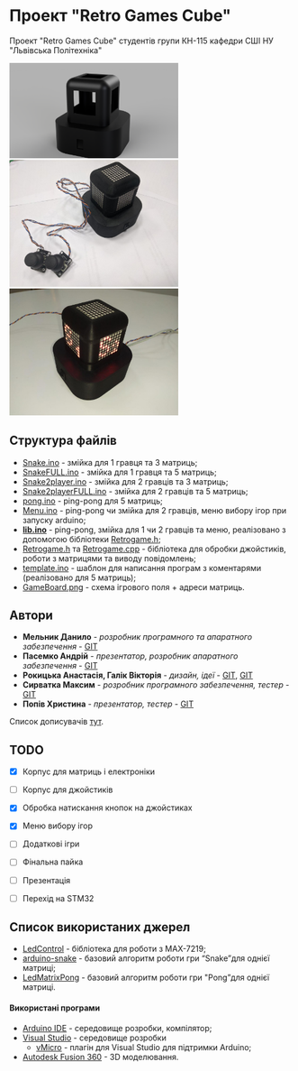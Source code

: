 # Проект "Retro Games Cube"

Проект "Retro Games Cube" студентів групи КН-115 кафедри СШІ НУ "Львівська Політехніка"

<img src="https://github.com/DanyloMelnyk/RetroGames/blob/master/img/model1.png" width="300">
<img src="https://github.com/DanyloMelnyk/RetroGames/blob/master/img/photo1.png" width="300">
<img src="https://github.com/DanyloMelnyk/RetroGames/blob/master/img/on.jpg" width="300">

## Структура файлів
* [Snake.ino](https://github.com/DanyloMelnyk/RetroGames/blob/master/Games/Snake/Snake.ino) - змійка для 1 гравця та 3 матриць;
* [SnakeFULL.ino](https://github.com/DanyloMelnyk/RetroGames/blob/master/Games/SnakeFULL/SnakeFULL.ino) - змійка для 1 гравця та 5 матриць;
* [Snake2player.ino](https://github.com/DanyloMelnyk/RetroGames/blob/master/Games/Snake2player/Snake2player.ino) - змійка для 2 гравців та 3 матриць;
* [Snake2playerFULL.ino](https://github.com/DanyloMelnyk/RetroGames/blob/master/Games/Snake2playerFULL/Snake2playerFULL.ino) - змійка для 2 гравців та 5 матриць;
* [pong.ino](https://github.com/DanyloMelnyk/RetroGames/blob/master/Games/pong/pong.ino) - ping-pong для 5 матриць;
* [Menu.ino](https://github.com/DanyloMelnyk/RetroGames/blob/master/Menu/Menu.ino) - ping-pong чи змійка для 2 гравців, меню вибору ігор при запуску arduino;
* **[lib.ino](https://github.com/DanyloMelnyk/RetroGames/blob/master/lib/lib.ino)** - ping-pong, змійка для 1 чи 2 гравців та меню, реалізовано з допомогою бібліотеки [Retrogame.h](https://github.com/DanyloMelnyk/RetroGames/blob/master/lib/Retrogame.h);
* [Retrogame.h](https://github.com/DanyloMelnyk/RetroGames/blob/master/lib/Retrogame.h) та [Retrogame.cpp](https://github.com/DanyloMelnyk/RetroGames/blob/master/lib/Retrogame.cpp) - бібліотека для обробки джойстиків, роботи з матрицями та виводу повідомлень;
* [template.ino](https://github.com/DanyloMelnyk/RetroGames/blob/master/template/template.ino) - шаблон для написання програм з коментарями (реалізовано для 5 матриць);
* [GameBoard.png](https://github.com/DanyloMelnyk/RetroGames/blob/master/GameBoard.png) - схема ігрового поля + адреси матриць.

## Автори

* **Мельник Данило** - *розробник програмного та апаратного забезпечення* - [GIT](https://github.com/DanyloMelnyk)
* **Пасемко Андрій** - *презентатор, розробник апаратного забезпечення* - [GIT](https://github.com/Pasemko)
* **Рокицька Анастасія, Галік Вікторія** - *дизайн, ідеї* - [GIT](https://github.com/Anastasiia-Rokytska), [GIT](https://github.com/VictoriaHalik)
* **Сирватка Максим** - *розробник програмного забезпечення, тестер* - [GIT](https://github.com/maxymsyrvatka)
* **Попів Христина** - *презентатор, тестер* - [GIT](https://github.com/Khrystynapopiv)



Список дописувачів [тут](https://github.com/DanyloMelnyk/RetroGames/graphs/contributors).

## TODO

- [X] Корпус для матриць і електроніки
- [ ] Корпус для джойстиків
- [X] Обробка натискання кнопок на джойстиках
- [X] Меню вибору ігор
- [ ] Додаткові ігри
- [ ] Фінальна пайка
- [ ] Презентація

- [ ] Перехід на STM32

## Список використаних джерел
* [LedControl](https://github.com/wayoda/LedControl/) - бібліотека для роботи з MAX-7219;
* [arduino-snake](https://github.com/ondt/arduino-snake/) - базовий алгоритм роботи гри “Snake”для однієї матриці;
* [LedMatrixPong](https://github.com/monur/LedMatrixPong/) - базовий алгоритм роботи гри "Pong”для однієї матриці.

#### Використані програми
* [Arduino IDE](https://www.arduino.cc/en/main/software "Arduino IDE") - середовище розробки, компілятор;
* [Visual Studio](https://visualstudio.microsoft.com/ "Visual Studio") - середовище розробки
  * [vMicro](https://www.visualmicro.com/ "vMicro") - плагін для Visual Studio для підтримки Arduino;
* [Autodesk Fusion 360](https://www.autodesk.com/products/fusion-360/overview "Autodesk Fusion 360") - 3D моделювання.

